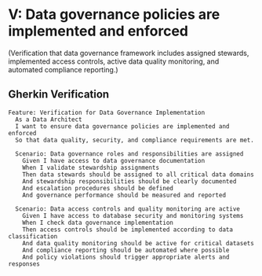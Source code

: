 # V: Data governance policies are implemented and enforced

(Verification that data governance framework includes assigned stewards, implemented access controls, active data quality monitoring, and automated compliance reporting.)

## Gherkin Verification

```gherkin
Feature: Verification for Data Governance Implementation
  As a Data Architect
  I want to ensure data governance policies are implemented and enforced
  So that data quality, security, and compliance requirements are met.

  Scenario: Data governance roles and responsibilities are assigned
    Given I have access to data governance documentation
    When I validate stewardship assignments
    Then data stewards should be assigned to all critical data domains
    And stewardship responsibilities should be clearly documented
    And escalation procedures should be defined
    And governance performance should be measured and reported

  Scenario: Data access controls and quality monitoring are active
    Given I have access to database security and monitoring systems
    When I check data governance implementation
    Then access controls should be implemented according to data classification
    And data quality monitoring should be active for critical datasets
    And compliance reporting should be automated where possible
    And policy violations should trigger appropriate alerts and responses
```